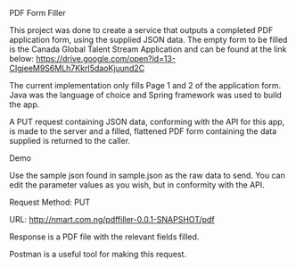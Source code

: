 PDF Form Filler

This project was done to create a service that outputs a completed PDF application form, using the supplied JSON data.
The empty form to be filled is the Canada Global Talent Stream Application and can be found at the link below:
https://drive.google.com/open?id=13-CIgjeeM9S6MLh7KkrI5daoKjuund2C

The current implementation only fills Page 1 and 2 of the application form. Java was the language of choice and Spring framework was used to build the app.

A PUT request containing JSON data, conforming with the API for this app, is made to the server and a filled, flattened PDF form containing the data supplied is returned to the caller.

Demo

Use the sample json found in sample.json as the raw data to send. You can edit the parameter values as you wish, but in conformity with the API.

Request Method: PUT

URL: http://nmart.com.ng/pdffiller-0.0.1-SNAPSHOT/pdf

Response is a PDF file with the relevant fields filled.

Postman is a useful tool for making this request.

